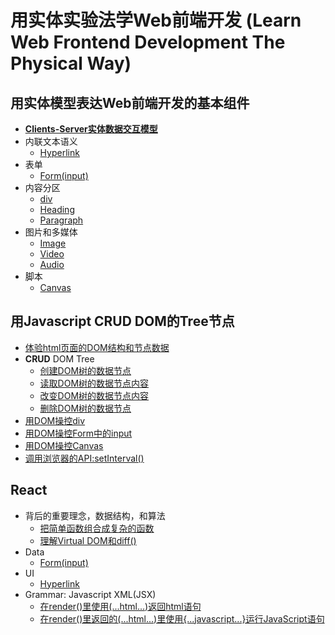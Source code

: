 # 用实体实验法学Web前端开发 (Learn Web Frontend Development The Physical Way)

## 用实体模型表达Web前端开发的基本组件

- [**Clients-Server实体数据交互模型**](/chapters/用实体模型表达Web前端开发的基本组件/Clients-Server实体数据交互模型.md)
- 内联文本语义
	- [Hyperlink](/chapters/用实体模型表达Web前端开发的基本组件/Hyperlink.md)
- 表单
	- [Form(input)](/chapters/用实体模型表达Web前端开发的基本组件/Form(input).md)
- 内容分区
	- [div](/chapters/用实体模型表达Web前端开发的基本组件/div.md)
	- [Heading](/chapters/用实体模型表达Web前端开发的基本组件/Heading.md)
	- [Paragraph](/chapters/用实体模型表达Web前端开发的基本组件/Paragraph.md)
- 图片和多媒体
	- [Image](/chapters/用实体模型表达Web前端开发的基本组件/Image.md)
	- [Video](/chapters/用实体模型表达Web前端开发的基本组件/Video.md)
	- [Audio](/chapters/用实体模型表达Web前端开发的基本组件/Audio.md)
- 脚本
	- [Canvas](/chapters/用实体模型表达Web前端开发的基本组件/Canvas.md)


## 用Javascript CRUD DOM的Tree节点

- [体验html页面的DOM结构和节点数据](/chapters/用Javascript-CRUD-DOM的Tree节点/体验html页面的DOM结构和节点数据.md)
- **CRUD** DOM Tree
	- [创建DOM树的数据节点](/chapters/用Javascript-CRUD-DOM的Tree节点/创建DOM树的数据节点.md)
	- [读取DOM树的数据节点内容](/chapters/用Javascript-CRUD-DOM的Tree节点/读取DOM树的数据节点内容.md)
	- [改变DOM树的数据节点内容](/chapters/用Javascript-CRUD-DOM的Tree节点/改变DOM树的数据节点内容.md)
	- [删除DOM树的数据节点](/chapters/用Javascript-CRUD-DOM的Tree节点/删除DOM树的数据节点.md)
- [用DOM操控div](/chapters/用Javascript-CRUD-DOM的Tree节点/用DOM操控div.md)
- [用DOM操控Form中的input](/chapters/用Javascript-CRUD-DOM的Tree节点/用DOM操控Form中的input.md)
- [用DOM操控Canvas](/chapters/用Javascript-CRUD-DOM的Tree节点/用DOM操控Canvas.md)
- [调用浏览器的API:setInterval()](/chapters/用Javascript-CRUD-DOM的Tree节点/调用浏览器的API-setInterval().md)

## React
- 背后的重要理念，数据结构，和算法
  - [把简单函数组合成复杂的函数](/chapters/React/把简单函数组合成复杂的函数.md)
  - [理解Virtual DOM和diff()](/chapters/React/理解Virtual_DOM和diff().md)
- Data
	- [Form(input)](/chapters/React/Form(input).md)
- UI
	- [Hyperlink](/chapters/React/Hyperlink.md)
- Grammar: Javascript XML(JSX) 
	- [在render()里使用(...html...)返回html语句](/chapters/React/在render()里使用(...html...)返回html语句)
	- [在render()里返回的(...html...)里使用{...javascript...}运行JavaScript语句](/chapters/React/在render()里返回的(...html...)里使用{...javascript...}运行JavaScript语句)
